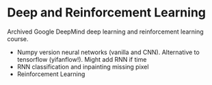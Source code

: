 # Deep and Reinforcement Learning

Archived Google DeepMind deep learning and reinforcement learning course. 

- Numpy version neural networks (vanilla and CNN). Alternative to tensorflow (yifanflow!). Might add RNN if time 
- RNN classification and inpainting missing pixel 
- Reinforcement Learning 



